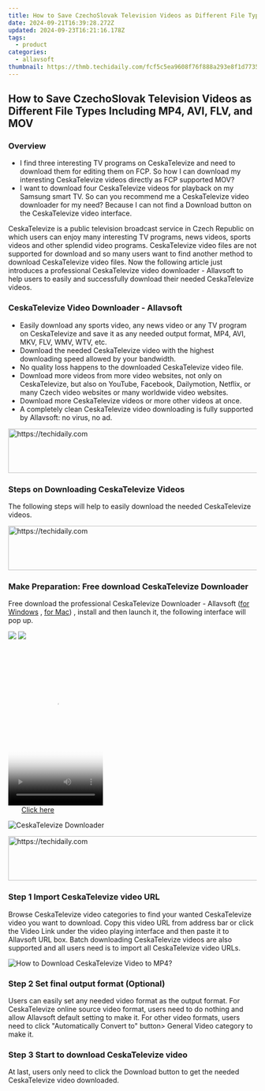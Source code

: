 ```yaml
---
title: How to Save CzechoSlovak Television Videos as Different File Types Including MP4, AVI, FLV, and MOV
date: 2024-09-21T16:39:28.272Z
updated: 2024-09-23T16:21:16.178Z
tags:
  - product
categories:
  - allavsoft
thumbnail: https://thmb.techidaily.com/fcf5c5ea9608f76f888a293e8f1d7735a9ef3d7b559d6f2e28e14efe6f5fdf86.jpg
---
```


## How to Save CzechoSlovak Television Videos as Different File Types Including MP4, AVI, FLV, and MOV

### Overview

* I find three interesting TV programs on CeskaTelevize and need to download them for editing them on FCP. So how I can download my interesting CeskaTelevize videos directly as FCP supported MOV?
* I want to download four CeskaTelevize videos for playback on my Samsung smart TV. So can you recommend me a CeskaTelevize video downloader for my need? Because I can not find a Download button on the CeskaTelevize video interface.

CeskaTelevize is a public television broadcast service in Czech Republic on which users can enjoy many interesting TV programs, news videos, sports videos and other splendid video programs. CeskaTelevize video files are not supported for download and so many users want to find another method to download CeskaTelevize video files. Now the following article just introduces a professional CeskaTelevize video downloader - Allavsoft to help users to easily and successfully download their needed CeskaTelevize videos.

### CeskaTelevize Video Downloader - Allavsoft

* Easily download any sports video, any news video or any TV program on CeskaTelevize and save it as any needed output format, MP4, AVI, MKV, FLV, WMV, WTV, etc.
* Download the needed CeskaTelevize video with the highest downloading speed allowed by your bandwidth.
* No quality loss happens to the downloaded CeskaTelevize video file.
* Download more videos from more video websites, not only on CeskaTelevize, but also on YouTube, Facebook, Dailymotion, Netflix, or many Czech video websites or many worldwide video websites.
* Download more CeskaTelevize videos or more other videos at once.
* A completely clean CeskaTelevize video downloading is fully supported by Allavsoft: no virus, no ad.

<!-- affiliate ads begin -->
<a href="https://aligracehair.sjv.io/c/5597632/1938750/19272" target="_top" id="1938750">
  <img src="//a.impactradius-go.com/display-ad/19272-1938750" border="0" alt="https://techidaily.com" width="728" height="90"/>
</a>
<img height="0" width="0" src="https://aligracehair.sjv.io/i/5597632/1938750/19272" style="position:absolute;visibility:hidden;" border="0" />
<!-- affiliate ads end -->

### Steps on Downloading CeskaTelevize Videos

The following steps will help to easily download the needed CeskaTelevize videos.

<!-- affiliate ads begin -->
<a href="https://wigfever.sjv.io/c/5597632/2014851/22899" target="_top" id="2014851">
  <img src="//a.impactradius-go.com/display-ad/22899-2014851" border="0" alt="https://techidaily.com" width="728" height="90"/>
</a>
<img height="0" width="0" src="https://wigfever.sjv.io/i/5597632/2014851/22899" style="position:absolute;visibility:hidden;" border="0" />
<!-- affiliate ads end -->

### Make Preparation: Free download CeskaTelevize Downloader

Free download the professional CeskaTelevize Downloader - Allavsoft ([for Windows](https://tools.techidaily.com/allavsoft/products/) , [for Mac](https://tools.techidaily.com/allavsoft/products/)) , install and then launch it, the following interface will pop up.

[![](https://www.allavsoft.com/how-to/../images/how-to/free-download-win.jpg)](https://tools.techidaily.com/allavsoft/products/) [![](https://www.allavsoft.com/how-to/../images/how-to/free-download-mac.jpg)](https://tools.techidaily.com/allavsoft/products/)

<!-- affiliate ads begin -->
<span id="1702748">
					<video width="192" height="320" style="cursor:pointer"
           poster="//a.impactradius-go.com/display-clicktoplayimage/1702748.png"
           onclick="if(!this.playClicked){this.play();this.setAttribute('controls',true);this.playClicked=true;}">
	   <source src="//a.impactradius-go.com/display-ad/18544-1702748">
	   <img src="//a.impactradius-go.com/display-clicktoplayimage/1702748.png" style="border: none; height: 100%; width: 100%; object-fit: contain">
	</video>
	<div style="width:120px;text-align:center"><a href="javascript:window.open(decodeURIComponent('https%3A%2F%2Ftwopages.pxf.io%2Fc%2F5597632%2F1702748%2F18544'), '_blank');void(0);">Click here</a></div>
</span>
<img height="0" width="0" src="https://imp.pxf.io/i/5597632/1702748/18544" style="position:absolute;visibility:hidden;" border="0" />
<!-- affiliate ads end -->

![CeskaTelevize Downloader](https://www.allavsoft.com/how-to/../images/allavsoft/screen-shot-600.jpg)

<!-- affiliate ads begin -->
<a href="https://appsumo.8odi.net/c/5597632/2068417/7443" target="_top" id="2068417">
  <img src="//a.impactradius-go.com/display-ad/7443-2068417" border="0" alt="https://techidaily.com" width="728" height="90"/>
</a>
<img height="0" width="0" src="https://appsumo.8odi.net/i/5597632/2068417/7443" style="position:absolute;visibility:hidden;" border="0" />
<!-- affiliate ads end -->

### Step 1 Import CeskaTelevize video URL

Browse CeskaTelevize video categories to find your wanted CeskaTelevize video you want to download. Copy this video URL from address bar or click the Video Link under the video playing interface and then paste it to Allavsoft URL box. Batch downloading CeskaTelevize videos are also supported and all users need is to import all CeskaTelevize video URLs.

![How to Download CeskaTelevize Video to MP4?](https://www.allavsoft.com/how-to/../images/how-to/download-rtmp-video/download-rtmp-video.jpg)

### Step 2 Set final output format (Optional)

Users can easily set any needed video format as the output format. For CeskaTelevize online source video format, users need to do nothing and allow Allavsoft default setting to make it. For other video formats, users need to click "Automatically Convert to" button> General Video category to make it.

### Step 3 Start to download CeskaTelevize video

At last, users only need to click the Download button to get the needed CeskaTelevize video downloaded.

<ins class="adsbygoogle"
     style="display:block"
     data-ad-format="autorelaxed"
     data-ad-client="ca-pub-7571918770474297"
     data-ad-slot="1223367746"></ins>

<ins class="adsbygoogle"
     style="display:block"
     data-ad-client="ca-pub-7571918770474297"
     data-ad-slot="8358498916"
     data-ad-format="auto"
     data-full-width-responsive="true"></ins>



